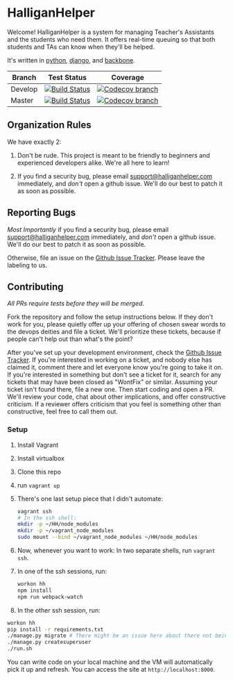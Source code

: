# HalliganHelper

Welcome! HalliganHelper is a system for managing Teacher's Assistants and the
students who need them. It offers real-time queuing so that both students and
TAs can know when they'll be helped. 

It's written in [python][python], [django][django], and [backbone][backbone].

| Branch  | Test Status | Coverage |
| ------  | ----------- | -------- |
| Develop | [![Build Status](https://travis-ci.org/HalliganHelper/HalliganHelper.svg?branch=develop)](https://travis-ci.org/HalliganHelper/HalliganHelper) | [![Codecov branch](https://img.shields.io/codecov/c/github/HalliganHelper/HalliganHelper/develop.svg)](https://codecov.io/gh/HalliganHelper/HalliganHelper/branch/develop) |
| Master  | [![Build Status](https://travis-ci.org/HalliganHelper/HalliganHelper.svg?branch=master)](https://travis-ci.org/HalliganHelper/HalliganHelper) | [![Codecov branch](https://img.shields.io/codecov/c/github/HalliganHelper/HalliganHelper/master.svg)](https://codecov.io/gh/HalliganHelper/HalliganHelper/branch/master) |





## Organization Rules

We have exactly 2:

1. Don't be rude. This project is meant to be friendly to beginners and
experienced developers alike. We're all here to learn!

2. If you find a security bug, please email 
support@halliganhelper.com immediately, and _don't_ open a github issue. We'll
do our best to patch it as soon as possible.

## Reporting Bugs

*Most Importantly* if you find a security bug, please email 
support@halliganhelper.com immediately, and _don't_ open a github issue. We'll
do our best to patch it as soon as possible.

Otherwise, file an issue on the [Github Issue Tracker][issues]. Please leave
the labeling to us.


## Contributing

_All PRs require tests before they will be merged_.

Fork the repository and follow the setup instructions below. If they don't work
for you, please quietly offer up your offering of chosen swear words to the
devops deities and file a ticket. We'll prioritize these tickets, because if 
people can't help out than what's the point?

After you've set up your development environment, check the 
[Github Issue Tracker][issues]. If you're interested in working on a ticket,
and nobody else has claimed it, comment there and let everyone know you're 
going to take it on. If you're interested in something but don't see a ticket
for it, search for any tickets that may have been closed as "WontFix" or 
similar. Assuming your ticket isn't found there, file a new one. Then start
coding and open a PR. We'll review your code, chat about other implications,
and offer constructive criticism. If a reviewer offers criticism that you feel
is something other than constructive, feel free to call them out.


### Setup

1. Install Vagrant
2. Install virtualbox
3. Clone this repo
4. run ```vagrant up```
6. There's one last setup piece that I didn't automate:
   ```bash
   vagrant ssh
   # In the ssh shell:
   mkdir -p ~/HH/node_modules
   mkdir -p ~/vagrant_node_modules
   sudo mount --bind ~/vagrant_node_modules ~/HH/node_modules
   ```
5. Now, whenever you want to work: In two separate shells, run ```vagrant ssh```.
7. In one of the ssh sessions, run:
   ```bash
   workon hh
   npm install
   npm run webpack-watch
   ```

8. In the other ssh session, run:
  ```bash 
  workon hh
  pip install -r requirements.txt
  ./manage.py migrate # There might be an issue here about there not being a row with administrator_id=1. If so, create a superuser and migrate again.
  ./manage.py createsuperuser
  ./run.sh
  ```

You can write code on your local machine and the VM will automatically pick it up and refresh. You can access the site at `http://localhost:8000`.


[python]: https://www.python.org/
[django]: https://www.djangoproject.com/
[backbone]: http://backbonejs.org/
[issues]: https://github.com/HalliganHelper/HalliganHelper/issues
